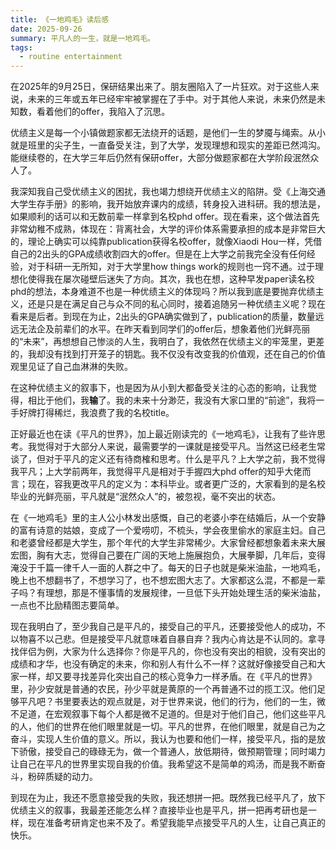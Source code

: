 ```yaml
---
title: 《一地鸡毛》读后感
date: 2025-09-26
summary: 平凡人的一生，就是一地鸡毛。
tags: 
  - routine entertainment
---
```


在2025年的9月25日，保研结果出来了。朋友圈陷入了一片狂欢。对于这些人来说，未来的三年或五年已经牢牢被掌握在了手中。对于其他人来说，未来仍然是未知数，看着他们的offer，我陷入了沉思。

优绩主义是每一个小镇做题家都无法绕开的话题，是他们一生的梦魇与绳索。从小就是班里的尖子生，一直备受关注，到了大学，发现理想和现实的差距已然鸿沟。能继续卷的，在大学三年后仍然有保研offer，大部分做题家都在大学阶段泯然众人了。

我深知我自己受优绩主义的困扰，我也竭力想绕开优绩主义的陷阱。受《上海交通大学生存手册》的影响，我开始放弃课内的成绩，转身投入进科研。我的想法是，如果顺利的话可以和无数前辈一样拿到名校phd offer。现在看来，这个做法首先非常幼稚不成熟，体现在：背离社会，大学的评价体系需要承担的成本是非常巨大的，理论上确实可以纯靠publication获得名校offer，就像Xiaodi Hou一样，凭借自己的2出头的GPA成绩收割四大的offer。但是在上大学之前我完全没有任何经验，对于科研一无所知，对于大学里how things work的规则也一窍不通。过于理想化使得我在屡次碰壁后迷失了方向。其次，我也在想，这种早发paper读名校phd的想法，本身难道不也是一种优绩主义的体现吗？所以我到底是要抛弃优绩主义，还是只是在满足自己与众不同的私心同时，接着追随另一种优绩主义呢？现在看来是后者。到现在为止，2出头的GPA确实做到了，publication的质量，数量远远无法企及前辈们的水平。在昨天看到同学们的offer后，想象着他们光鲜亮丽的“未来”，再想想自己惨淡的人生，我明白了，我依然在优绩主义的牢笼里，更差的，我却没有找到打开笼子的钥匙。我不仅没有改变我的价值观，还在自己的价值观里见证了自己血淋淋的失败。

在这种优绩主义的叙事下，也是因为从小到大都备受关注的心态的影响，让我觉得，相比于他们，我**输**了。我的未来十分渺茫，我没有大家口里的“前途”，我将一手好牌打得稀烂，我浪费了我的名校title。

正好最近也在读《平凡的世界》，加上最近刚读完的《一地鸡毛》，让我有了些许思考。我觉得对于大部分人来说，最需要学的一课就是接受平凡。当然这已经老生常谈了，但对于平凡的定义还有待商榷和思考。什么是平凡？上大学之前，我不觉得我平凡；上大学前两年，我觉得平凡是相对于手握四大phd offer的知乎大佬而言；现在，容我更改平凡的定义为：本科毕业。或者更广泛的，大家看到的是名校毕业的光鲜亮丽，平凡就是“泯然众人”的，被忽视，毫不突出的状态。

在《一地鸡毛》里的主人公小林发出感慨，自己的老婆小李在结婚后，从一个安静的富有诗意的姑娘，变成了一个爱唠叨，不梳头，学会夜里偷水的家庭主妇。自己和老婆曾经都是大学生，那个年代的大学生非常稀少。大家曾经都想象着未来大展宏图，胸有大志，觉得自己要在广阔的天地上施展抱负，大展拳脚，几年后，变得淹没于千篇一律千人一面的人群之中了。每天的日子也就是柴米油盐，一地鸡毛，晚上也不想翻书了，不想学习了，也不想宏图大志了。大家都这么混，不都是一辈子吗？有理想，那是不懂事情的发展规律，一旦低下头开始处理生活的柴米油盐，一点也不比励精图志要简单。

现在我明白了，至少我自己是平凡的，接受自己的平凡，还要接受他人的成功，不以物喜不以己悲。但是接受平凡就意味着自暴自弃？我内心肯达是不认同的。拿寻找伴侣为例，大家为什么选择你？你是平凡的，你也没有突出的相貌，没有突出的成绩和才华，也没有确定的未来，你和别人有什么不一样？这就好像接受自己和大家一样，却又要寻找差异化突出自己的核心竞争力一样矛盾。在《平凡的世界》里，孙少安就是普通的农民，孙少平就是黄原的一个再普通不过的揽工汉。他们足够平凡吧？书里要表达的观点就是，对于世界来说，他们的行为，他们的一生，微不足道，在宏观叙事下每个人都是微不足道的。但是对于他们自己，他们这些平凡的人，他们的世界在他们眼里就是一切。平凡的世界，在他们眼里，就是自己为之奋斗，实现人生价值的意义。所以，我认为也要和他们一样，接受平凡，指的是放下骄傲，接受自己的碌碌无为，做一个普通人，放低期待，做预期管理；同时竭力让自己在平凡的世界里实现自我的价值。我希望这不是简单的鸡汤，而是我不断奋斗，粉碎质疑的动力。

到现在为止，我还不愿意接受我的失败，我还想拼一把。既然我已经平凡了，放下优绩主义的叙事，我最差还能怎么样？直接毕业也是平凡，拼一把再考研也是一样，现在准备考研肯定也来不及了。希望我能早点接受平凡的人生，让自己真正的快乐。